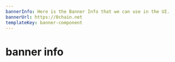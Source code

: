 ```yaml
---
bannerInfo: Here is the Banner Info that we can use in the UI.
bannerUrl: https://0chain.net
templateKey: banner-component
---
```


# banner info
